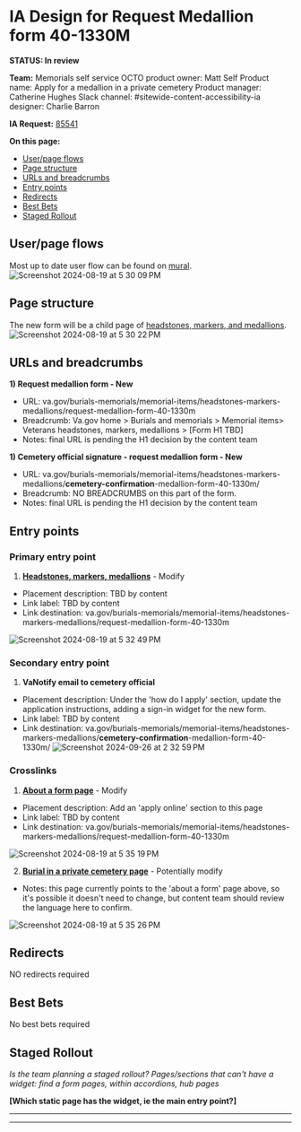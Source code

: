 # IA Design for Request Medallion form 40-1330M
**STATUS: In review**

**Team:** Memorials self service
OCTO product owner: Matt Self
Product name: Apply for a medallion in a private cemetery
Product manager: Catherine Hughes
Slack channel: #sitewide-content-accessibility-ia
designer: Charlie Barron

**IA Request:** [85541](https://github.com/department-of-veterans-affairs/va.gov-team/issues/85541)

**On this page:**
- [User/page flows](#flows)
- [Page structure](#map)
- [URLs and breadcrumbs](#url)
- [Entry points](#nav)
- [Redirects](#redirects)
- [Best Bets](#bestbets)
- [Staged Rollout](#stagedrollout)


## <a name="flows"></a>User/page flows <br>
Most up to date user flow can be found on [mural](https://app.mural.co/t/departmentofveteransaffairs9999/m/departmentofveteransaffairs9999/1723072266513/f00e34470a84987bd4063522e22b89b29b33b0fc?sender=ua67f17f1c416a96ea04d2476).
![Screenshot 2024-08-19 at 5 30 09 PM](https://github.com/user-attachments/assets/8b9258ff-3ae9-4835-9d39-74951a2ddc5d)


## <a name="map"></a>Page structure<br>
The new form will be a child page of [headstones, markers, and medallions](https://www.va.gov/burials-memorials/memorial-items/headstones-markers-medallions/). 
![Screenshot 2024-08-19 at 5 30 22 PM](https://github.com/user-attachments/assets/130dbda0-761a-4a91-abc7-0702924b3aac)


## <a name="url"></a>URLs and breadcrumbs

**1) Request medallion form - New**
- URL: va.gov/burials-memorials/memorial-items/headstones-markers-medallions/request-medallion-form-40-1330m
- Breadcrumb: Va.gov home > Burials and memorials > Memorial items> Veterans headstones, markers, medallions > [Form H1 TBD]
- Notes: final URL is pending the H1 decision by the content team

**1) Cemetery official signature - request medallion form - New**
- URL: va.gov/burials-memorials/memorial-items/headstones-markers-medallions/**cemetery-confirmation**-medallion-form-40-1330m/
- Breadcrumb: NO BREADCRUMBS on this part of the form. 
- Notes: final URL is pending the H1 decision by the content team


## <a name="nav"></a>Entry points <br>

### Primary entry point

1. **[Headstones, markers, medallions](https://www.va.gov/burials-memorials/memorial-items/headstones-markers-medallions/)** - Modify
  - Placement description: TBD by content
  - Link label: TBD by content
  - Link destination: va.gov/burials-memorials/memorial-items/headstones-markers-medallions/request-medallion-form-40-1330m

![Screenshot 2024-08-19 at 5 32 49 PM](https://github.com/user-attachments/assets/8442bd9f-89a2-441e-a584-0f9dceaecfd4)

### Secondary entry point
1. **VaNotify email to cemetery official**
  - Placement description: Under the 'how do I apply' section, update the application instructions, adding a sign-in widget for the new form.
  - Link label: TBD by content
  - Link destination: va.gov/burials-memorials/memorial-items/headstones-markers-medallions/**cemetery-confirmation**-medallion-form-40-1330m/
![Screenshot 2024-09-26 at 2 32 59 PM](https://github.com/user-attachments/assets/c3c3f608-13c9-4f2e-8a9b-a6f35491b4fb)


### Crosslinks

1. **[About a form page](https://www.va.gov/find-forms/about-form-40-1330m/)** - Modify
  - Placement description: Add an 'apply online' section to this page
  - Link label: TBD by content
  - Link destination: va.gov/burials-memorials/memorial-items/headstones-markers-medallions/request-medallion-form-40-1330m

![Screenshot 2024-08-19 at 5 35 19 PM](https://github.com/user-attachments/assets/86ef5a2c-7a3e-42a7-bef8-34f3b82a9594)


2. **[Burial in a private cemetery page](https://www.va.gov/burials-memorials/eligibility/burial-in-private-cemetery/)** - Potentially modify
  - Notes: this page currently points to the 'about a form' page above, so it's possible it doesn't need to change, but content team should review the language here to confirm.

![Screenshot 2024-08-19 at 5 35 26 PM](https://github.com/user-attachments/assets/c778b9d8-b03a-4059-80f1-6f57bf4aeae7)

 
 

## <a name="redirects"></a>Redirects <br>
NO redirects required

## <a name="bestbets"></a>Best Bets<br>
No best bets required

## <a name="stagedrollout"></a>Staged Rollout<br>
*Is the team planning a staged rollout? Pages/sections that can't have a widget: find a form pages, within accordions, hub pages*

**[Which static page has the widget, ie the main entry point?]**




<hr>
<hr>
